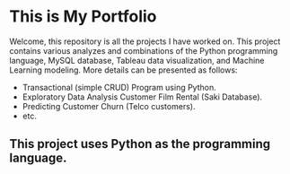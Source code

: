 # This is My Portfolio

Welcome, this repository is all the projects I have worked on. This project contains various analyzes and combinations of the Python programming language, MySQL database, Tableau data visualization, and Machine Learning modeling. More details can be presented as follows:
- Transactional (simple CRUD) Program using Python.
- Exploratory Data Analysis Customer Film Rental (Saki Database).
- Predicting Customer Churn (Telco customers).
- etc.

## This project uses Python as the programming language.
